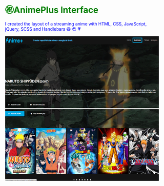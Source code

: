 <h1 style="color:green;">㊗️AnimePlus Interface</h1>

<p style="color:blue;">I created the layout of a streaming anime with HTML, CSS, JavaScript, jQuery, SCSS and Handlebars 😄 😍 💗</p> 

<img src="img-final-design/anime_plus-1.png" alt="print-1">

<img src="img-final-design/anime_plus-2.png" alt="print-2">
